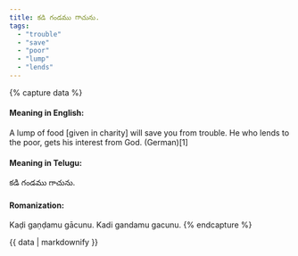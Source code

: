 ```yaml
---
title: కడి గండము గాచును.
tags:
  - "trouble"
  - "save"
  - "poor"
  - "lump"
  - "lends"
---
```


{% capture data %}
#### Meaning in English:
A lump of food [given in charity] will save you from trouble.
He who lends to the poor, gets his interest from God. (German)[1]

#### Meaning in Telugu:
కడి గండము గాచును.

#### Romanization:
Kaḍi gaṇḍamu gācunu.
Kadi gandamu gacunu.
{% endcapture %}

{{ data | markdownify }}

